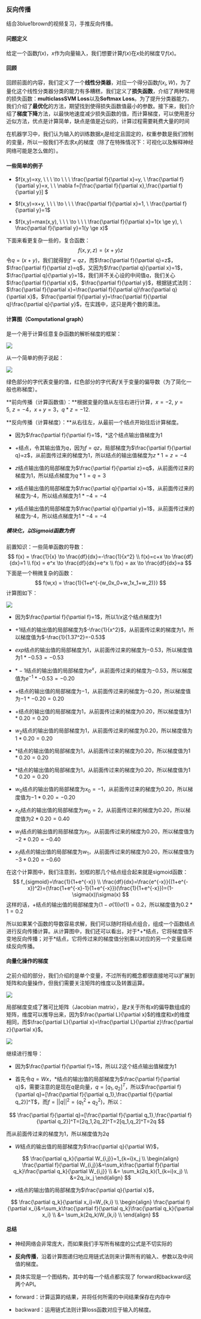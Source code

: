 ### 反向传播

结合3blue1brown的视频复习，手推反向传播。

#### 问题定义

给定一个函数$f(x)$，$x$作为向量输入，我们想要计算$f(x)$在$x$处的梯度$\nabla f(x)$。

#### 回顾

回顾前面的内容，我们定义了一个**线性分类器**，对应一个得分函数$f(x_i,W)$，为了量化这个线性分类器分类的能力有多糟糕，我们定义了**损失函数**，介绍了两种常用的损失函数：**multiclassSVM Loss**以及**Softmax Loss**。为了提升分类器能力，我们介绍了**最优化**的方法，期望找到使得损失函数值最小的参数。接下来，我们介绍了**梯度下降**方法，以最快地速度减少损失函数的值，而计算梯度，可以使用差分近似方法，优点是计算简单，缺点是值是近似的，计算过程需要耗费大量的时间

在机器学习中，我们认为输入的训练数据$x_i$是给定且固定的，权重参数是我们控制的变量，所以一般我们不去求$x_i$的梯度（除了在特殊情况下：可视化以及解释神经网络可能是怎么做的）。

#### 一些简单的例子

- $f(x,y)=xy, \ \ \ \to \ \ \ \frac{\partial f}{\partial x}=y, \ \frac{\partial f}{\partial y}=x, \ \ \nabla f=[\frac{\partial f}{\partial x},\frac{\partial f}{\partial y}] $

- $f(x,y)=x+y, \ \ \ \to \ \ \ \frac{\partial f}{\partial x}=1, \ \frac{\partial f}{\partial y}=1$

- $f(x,y)=max(x,y), \ \ \ \to \ \ \ \frac{\partial f}{\partial x}=1(x \ge y), \ \frac{\partial f}{\partial y}=1(y \ge x)$

下面来看更复杂一些的，复合函数：
$$
f(x,y,z)=(x+y)z
$$
令$q=(x+y)$，我们就得到$f=qz$，而$\frac{\partial f}{\partial q}=z$，$\frac{\partial f}{\partial z}=q$，又因为$\frac{\partial q}{\partial x}=1$，$\frac{\partial q}{\partial y}=1$，我们并不关心设的中间值$q$，我们关心$\frac{\partial f}{\partial x}$，$\frac{\partial f}{\partial y}$，根据链式法则：$\frac{\partial f}{\partial x}=\frac{\partial f}{\partial q}\frac{\partial q}{\partial x}$，$\frac{\partial f}{\partial y}=\frac{\partial f}{\partial q}\frac{\partial q}{\partial y}$，在实践中，这只是两个数的乘法。

#### 计算图（Computational graph）

是一个用于计算任意复杂函数的解析梯度的框架：

![](.\img\l3_1.png)

从一个简单的例子说起：

![](.\img\l3_2.png)

绿色部分的字代表变量的值，红色部分的字代表$f$关于变量的偏导数（为了简化一般也称梯度）。

**前向传播（计算函数值）：**根据变量的值从左往右进行计算，$x=-2, \ y=5, \ z=-4$，$x+y=3$，$q*z=-12$.

**反向传播（计算梯度）：**从右往左，从最前一个结点开始往后计算梯度。

- 因为$\frac{\partial f}{\partial f}=1$，$*$这个结点输出值梯度为1

- $+$结点，令其输出值为$q$，因为$f=qz$，局部梯度为$\frac{\partial f}{\partial q}=z$，从前面传过来的梯度为1，所以结点的输出值梯度为$z*1=z=-4$
- $z$结点输出值的局部梯度为$\frac{\partial f}{\partial z}=q$，从前面传过来的梯度为1，所以结点梯度为$q*1=q=3$
- $x$结点输出值的局部梯度为$\frac{\partial q}{\partial x}=1$，从前面传过来的梯度为-4，所以结点梯度为$1*-4=-4$
- $y$结点输出值的局部梯度为$\frac{\partial q}{\partial y}=1$，从前面传过来的梯度为-4，所以结点梯度为$1*-4=-4$

##### 模块化，以Sigmoid函数为例

前置知识：一些简单函数的导数：
$$
f(x) = \frac{1}{x} \to \frac{df}{dx}=-\frac{1}{x^2} \\
f(x)=c+x \to \frac{df}{dx}=1 \\
f(x) = e^x \to \frac{df}{dx}=e^x \\
f(x) = ax \to \frac{df}{dx}=a 
$$
下面是一个稍微复杂的函数：
$$
f(w,x) = \frac{1}{1+e^{-(w_0x_0+w_1x_1+w_2)}}
$$
计算图如下：

![](.\img\l3_3.png)

- 因为$\frac{\partial f}{\partial f}=1$，所以$1/x$这个结点梯度为1
- $+1$结点的输出值的局部梯度为$-\frac{1}{x^2}$，从前面传过来的梯度为1，所以梯度值为$-\frac{1}{1.37^2}=-0.53$

- $exp$结点的输出值的局部梯度为$1$，从前面传过来的梯度为$-0.53$，所以梯度值为$1*-0.53=-0.53$

- $*-1$结点的输出值的局部梯度为$e^x$，从前面传过来的梯度为$-0.53$，所以梯度值为$e^{-1}*-0.53=-0.20$
- $+$结点的输出值的局部梯度为$-1$，从前面传过来的梯度为$-0.20$，所以梯度值为$-1*-0.20=0.20$

- $+$结点的输出值的局部梯度为$1$，从前面传过来的梯度为$0.20$，所以梯度值为$1*0.20=0.20$

- $w_2$结点的输出值的局部梯度为$1$，从前面传过来的梯度为$0.20$，所以梯度值为$1*0.20=0.20$

- $*$结点的输出值的局部梯度为$1$，从前面传过来的梯度为$0.20$，所以梯度值为$1*0.20=0.20$

- $*$结点的输出值的局部梯度为$1$，从前面传过来的梯度为$0.20$，所以梯度值为$1*0.20=0.20$

- $w_0$结点的输出值的局部梯度为$x_0=-1$，从前面传过来的梯度为$0.20$，所以梯度值为$-1*0.20=-0.20$

- $x_0$结点的输出值的局部梯度为$w_0=2$，从前面传过来的梯度为$0.20$，所以梯度值为$2*0.20=0.40$

- $w_1$结点的输出值的局部梯度为$x_1$，从前面传过来的梯度为$0.20$，所以梯度值为$-2*0.20=-0.40$

- $x_1$结点的输出值的局部梯度为$w_1$，从前面传过来的梯度为$0.20$，所以梯度值为$-3*0.20=-0.60$

在这个计算图中，我们注意到，划框的那几个结点组合起来就是sigmoid函数：
$$
f_{sigmoid}=\frac{1}{1+e^{-x}} \\
\frac{df}{dx}=\frac{e^{-x}}{(1+e^{-x})^2}=(\frac{1+e^{-x}-1}{1+e^{-x}})(\frac{1}{1+e^{-x}})=(1-\sigma(x))\sigma(x)
$$
这样的话，$+$结点的输出值的局部梯度为$(1-\sigma(1))\sigma(1)=0.2$，所以梯度值为$0.2*1=0.2$

所以如果某个函数的导数容易求解，我们可以随时将结点组合，组成一个函数结点进行反向传播计算。从计算图中，我们还可以看出，对于*+*结点，它将梯度值不变地反向传播；对于$*$结点，它将传过来的梯度值分别乘以对应的另一个变量后继续反向传播。

#### 向量化操作的梯度

之前介绍的部分，我们介绍的是单个变量，不过所有的概念都很直接地可以扩展到矩阵和向量操作，但我们需要关注矩阵的维度以及转置运算。

![](.\img\l3_4.png)

局部梯度变成了雅可比矩阵（Jacobian matrix），是$z$关于所有$x$的偏导数组成的矩阵，维度可以推导出来，因为$\frac{\partial L}{\partial x}$的维度和$x$的维度相同，而$\frac{\partial L}{\partial x}=\frac{\partial L}{\partial z}\frac{\partial z}{\partial x}$。

![](.\img\l3_5.png)

继续进行推导：

- 因为$\frac{\partial f}{\partial f}=1$，所以$L2$这个结点输出值梯度为1

- 首先令$q=Wx$，$*$结点的输出值的局部梯度为$\frac{\partial f}{\partial q}$，需要注意的是现在$q$是向量，$q=[q_1,q_2]^T$，所以$\frac{\partial f}{\partial q}=[\frac{\partial f}{\partial q_1},\frac{\partial f}{\partial q_2}]^T$，而$f=||q||^2=(q_1^2+q_2^2)$，所以：

$$
\frac{\partial f}{\partial q}=[\frac{\partial f}{\partial q_1},\frac{\partial f}{\partial q_2}]^T=[2q_1,2q_2]^T=2[q_1,q_2]^T=2q
$$

而从前面传过来的梯度为$1$，所以梯度值为$2q$

- $W$结点的输出值的局部梯度为$\frac{\partial q}{\partial W}$，

$$
\frac{\partial q_k}{\partial W_{i,j}}=1_{k=i}x_j \\
\begin{align}
\frac{\partial f}{\partial W_{i,j}}&=\sum_k\frac{\partial f}{\partial q_k}\frac{\partial q_k}{\partial W_{i,j}} \\
&= \sum_k(2q_k)(1_{k=i}x_j) \\
&=2q_ix_j
\end{align}
$$

- $x$结点的输出值的局部梯度为$\frac{\partial q}{\partial x}$，

$$
\frac{\partial q_k}{\partial x_i}=W_{k,i} \\
\begin{align}
\frac{\partial f}{\partial x_i}&=\sum_k\frac{\partial f}{\partial q_k}\frac{\partial q_k}{\partial x_i} \\
&= \sum_k(2q_k)W_{k,i} \\
\end{align}
$$

#### 总结

- 神经网络会非常庞大，而如果我们手写所有梯度的公式是不切实际的
- **反向传播**，沿着计算图递归地应用链式法则来计算所有的输入、参数以及中间值的梯度。
- 具体实现是一个图结构，其中的每一个结点都实现了 forward和backward这两个API。

- forward：计算运算的结果，并将任何所需的中间结果保存在内存中
- backward：运用链式法则计算loss函数对应于输入的梯度。

